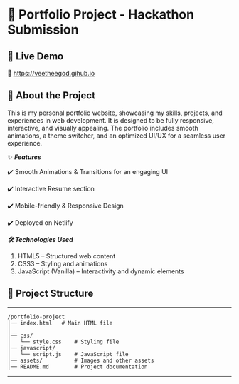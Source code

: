 
# 📌 Portfolio Project - Hackathon Submission
## 🚀 **Live Demo**
   🔗 https://veetheegod.gihub.io

## 📖 About the Project
 This is my personal portfolio website, showcasing my skills, projects, and experiences in web development. It is designed to be fully responsive, interactive, and visually appealing. The portfolio includes smooth animations, a theme switcher, and an optimized UI/UX for a seamless user experience.
 
 ✨ ***Features***

   ✔️ Smooth Animations & Transitions for an engaging UI

   ✔️ Interactive Resume section

   ✔️ Mobile-friendly & Responsive Design

   ✔️ Deployed on Netlify

  ***🛠️ Technologies Used***
   1. HTML5 – Structured web content
   2. CSS3 – Styling and animations
   3. JavaScript (Vanilla) – Interactivity and dynamic elements

## 📂 Project Structure
---
```
/portfolio-project
│── index.html   # Main HTML file
│     
│── css/
│   └── style.css    # Styling file  
│── javascript/
│   └── script.js    # JavaScript file  
│── assets/          # Images and other assets  
│── README.md        # Project documentation  
```
---
